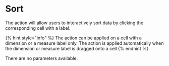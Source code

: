 # Sort

The action will allow users to interactively sort data by clicking the corresponding cell with a label.

{% hint style="info" %}
The action can be applied on a cell with a dimension or a measure label only. The action is applied automatically when the dimension or measure label is dragged onto a cell
{% endhint %}

There are no parameters available.
